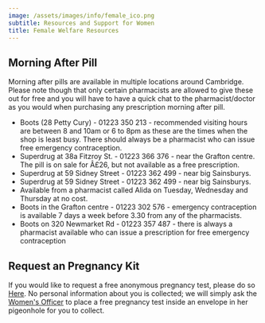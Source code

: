 ```yaml
---
image: /assets/images/info/female_ico.png
subtitle: Resources and Support for Women
title: Female Welfare Resources
---
```


## Morning After Pill

Morning after pills are available in multiple locations around Cambridge. Please note though that only certain pharmacists are allowed to give these out for free and you will have to have a quick chat to the pharmacist/doctor as you would when purchasing any prescription morning after pill.
- Boots (28 Petty Cury) - 01223 350 213 - recommended visiting hours are between 8 and 10am or 6 to 8pm as these are the times when the shop is least busy. There should always be a pharmacist who can issue free emergency contraception.
- Superdrug at 38a Fitzroy St. - 01223 366 376 - near the Grafton centre. The pill is on sale for Â£26, but not available as a free prescription.
- Superdrug at 59 Sidney Street - 01223 362 499 - near big Sainsburys.
- Superdrug at 59 Sidney Street - 01223 362 499 - near big Sainsburys.
- Available from a pharmacist called Alida on Tuesday, Wednesday and Thursday at no cost. 
- Boots in the Grafton centre - 01223 302 576 - emergency contraception is available 7 days a week before 3.30 from any of the pharmacists. 
- Boots on 320 Newmarket Rd - 01223 357 487 - there is always a pharmacist available who can issue a prescription for free emergency contraception 

## Request an Pregnancy Kit

If you would like to request a free anonymous pregnancy test, please do so [Here](pregnancy_kit). No personal information about you is collected; we will simply ask the [Women's Officer](/exec/womens_officer) to place a free pregnancy test inside an envelope in her pigeonhole for you to collect.